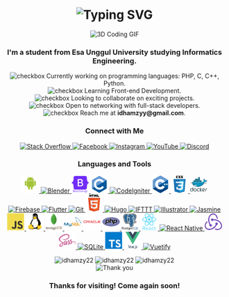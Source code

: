 <!-- Header Section with Advanced Typing Animation and 3D Coding GIF -->
<div align="center">
    <h1 class="animated-header">
        <img src="https://readme-typing-svg.herokuapp.com?font=Fira+Code&size=40&duration=4000&pause=1000&color=33FF33&center=true&vCenter=true&width=1000&lines=With+me+Idham+💗+Candini;Welcome+to+my+GitHub+idhamzy22+Profile;Explore+my+projects,+Came+on!!" alt="Typing SVG"/>
    </h1>
    <img src="https://media.giphy.com/media/RbDKaczqWovIugyJmW/giphy.gif" width="600" alt="3D Coding GIF"/>
</div>

<!-- Introduction with Icons and Enhanced Layout -->
<div align="center">
    <h3>I'm a student from Esa Unggul University studying Informatics Engineering.</h3>
    <p>
        <img src="https://img.icons8.com/ios-filled/20/000000/checked-checkbox.png" alt="checkbox"/> Currently working on programming languages: PHP, C, C++, Python.<br> 
        <img src="https://img.icons8.com/ios-filled/20/000000/checked-checkbox.png" alt="checkbox"/> Learning Front-end Development.<br> 
        <img src="https://img.icons8.com/ios-filled/20/000000/checked-checkbox.png" alt="checkbox"/> Looking to collaborate on exciting projects.<br> 
        <img src="https://img.icons8.com/ios-filled/20/000000/checked-checkbox.png" alt="checkbox"/> Open to networking with full-stack developers.<br> 
        <img src="https://img.icons8.com/ios-filled/20/000000/checked-checkbox.png" alt="checkbox"/> Reach me at <strong>idhamzyy@gmail.com</strong>.
    </p>
</div>

<!-- Connect with Me Section with Enhanced Hover Effects -->
<h3 align="center">Connect with Me</h3>
<p align="center">
    <a href="https://stackoverflow.com/users/23995899" target="_blank" rel="noopener noreferrer">
        <img src="https://raw.githubusercontent.com/rahuldkjain/github-profile-readme-generator/master/src/images/icons/Social/stack-overflow.svg" alt="Stack Overflow" width="40" height="40" class="hover-icon"/>
    </a>
    <a href="https://fb.com/dam rins" target="_blank" rel="noopener noreferrer">
        <img src="https://raw.githubusercontent.com/rahuldkjain/github-profile-readme-generator/master/src/images/icons/Social/facebook.svg" alt="Facebook" width="40" height="40" class="hover-icon"/>
    </a>
    <a href="https://instagram.com/idhammzy_" target="_blank" rel="noopener noreferrer">
        <img src="https://raw.githubusercontent.com/rahuldkjain/github-profile-readme-generator/master/src/images/icons/Social/instagram.svg" alt="Instagram" width="40" height="40" class="hover-icon"/>
    </a>
    <a href="https://www.youtube.com/c/idhamzys" target="_blank" rel="noopener noreferrer">
        <img src="https://raw.githubusercontent.com/rahuldkjain/github-profile-readme-generator/master/src/images/icons/Social/youtube.svg" alt="YouTube" width="40" height="40" class="hover-icon"/>
    </a>
    <a href="https://discord.gg/https://discord.com/invite/AZPgeHFq" target="_blank" rel="noopener noreferrer">
        <img src="https://raw.githubusercontent.com/rahuldkjain/github-profile-readme-generator/master/src/images/icons/Social/discord.svg" alt="Discord" width="40" height="40" class="hover-icon"/>
    </a>
</p>

<!-- Languages and Tools with 3D Flip Animation -->
<h3 align="center">Languages and Tools</h3>
<p align="center" class="tools-container">
    <a href="https://developer.android.com" target="_blank" rel="noreferrer">
        <img src="https://raw.githubusercontent.com/devicons/devicon/master/icons/android/android-original-wordmark.svg" alt="Android" width="40" height="40" class="tool-icon"/> 
    </a> 
    <a href="https://www.blender.org/" target="_blank" rel="noreferrer">
        <img src="https://download.blender.org/branding/community/blender_community_badge_white.svg" alt="Blender" width="40" height="40" class="tool-icon"/> 
    </a> 
    <a href="https://getbootstrap.com" target="_blank" rel="noreferrer">
        <img src="https://raw.githubusercontent.com/devicons/devicon/master/icons/bootstrap/bootstrap-plain-wordmark.svg" alt="Bootstrap" width="40" height="40" class="tool-icon"/> 
    </a> 
    <a href="https://www.cprogramming.com/" target="_blank" rel="noreferrer">
        <img src="https://raw.githubusercontent.com/devicons/devicon/master/icons/c/c-original.svg" alt="C" width="40" height="40" class="tool-icon"/> 
    </a> 
    <a href="https://codeigniter.com" target="_blank" rel="noreferrer">
        <img src="https://cdn.worldvectorlogo.com/logos/codeigniter.svg" alt="CodeIgniter" width="40" height="40" class="tool-icon"/> 
    </a> 
    <a href="https://www.w3schools.com/cpp/" target="_blank" rel="noreferrer">
        <img src="https://raw.githubusercontent.com/devicons/devicon/master/icons/cplusplus/cplusplus-original.svg" alt="C++" width="40" height="40" class="tool-icon"/> 
    </a> 
    <a href="https://www.w3schools.com/css/" target="_blank" rel="noreferrer">
        <img src="https://raw.githubusercontent.com/devicons/devicon/master/icons/css3/css3-original-wordmark.svg" alt="CSS3" width="40" height="40" class="tool-icon"/> 
    </a> 
    <a href="https://www.docker.com/" target="_blank" rel="noreferrer">
        <img src="https://raw.githubusercontent.com/devicons/devicon/master/icons/docker/docker-original-wordmark.svg" alt="Docker" width="40" height="40" class="tool-icon"/> 
    </a> 
    <a href="https://firebase.google.com/" target="_blank" rel="noreferrer">
        <img src="https://www.vectorlogo.zone/logos/firebase/firebase-icon.svg" alt="Firebase" width="40" height="40" class="tool-icon"/> 
    </a> 
    <a href="https://flutter.dev" target="_blank" rel="noreferrer">
        <img src="https://www.vectorlogo.zone/logos/flutterio/flutterio-icon.svg" alt="Flutter" width="40" height="40" class="tool-icon"/> 
    </a> 
    <a href="https://git-scm.com/" target="_blank" rel="noreferrer">
        <img src="https://www.vectorlogo.zone/logos/git-scm/git-scm-icon.svg" alt="Git" width="40" height="40" class="tool-icon"/> 
    </a> 
    <a href="https://www.w3.org/html/" target="_blank" rel="noreferrer">
        <img src="https://raw.githubusercontent.com/devicons/devicon/master/icons/html5/html5-original-wordmark.svg" alt="HTML5" width="40" height="40" class="tool-icon"/> 
    </a> 
    <a href="https://gohugo.io/" target="_blank" rel="noreferrer">
        <img src="https://api.iconify.design/logos-hugo.svg" alt="Hugo" width="40" height="40" class="tool-icon"/> 
    </a> 
    <a href="https://ifttt.com/" target="_blank" rel="noreferrer">
        <img src="https://www.vectorlogo.zone/logos/ifttt/ifttt-ar21.svg" alt="IFTTT" width="40" height="40" class="tool-icon"/> 
    </a> 
    <a href="https://www.adobe.com/in/products/illustrator.html" target="_blank" rel="noreferrer">
        <img src="https://www.vectorlogo.zone/logos/adobe_illustrator/adobe_illustrator-icon.svg" alt="Illustrator" width="40" height="40" class="tool-icon"/> 
    </a> 
    <a href="https://jasmine.github.io/" target="_blank" rel="noreferrer">
        <img src="https://www.vectorlogo.zone/logos/jasmine/jasmine-icon.svg" alt="Jasmine" width="40" height="40" class="tool-icon"/> 
    </a> 
    <a href="https://developer.mozilla.org/en-US/docs/Web/JavaScript" target="_blank" rel="noreferrer">
        <img src="https://raw.githubusercontent.com/devicons/devicon/master/icons/javascript/javascript-original.svg" alt="JavaScript" width="40" height="40" class="tool-icon"/> 
    </a> 
    <a href="https://www.linux.org/" target="_blank" rel="noreferrer">
        <img src="https://raw.githubusercontent.com/devicons/devicon/master/icons/linux/linux-original.svg" alt="Linux" width="40" height="40" class="tool-icon"/> 
    </a> 
    <a href="https://www.mongodb.com/" target="_blank" rel="noreferrer">
        <img src="https://raw.githubusercontent.com/devicons/devicon/master/icons/mongodb/mongodb-original-wordmark.svg" alt="MongoDB" width="40" height="40" class="tool-icon"/> 
    </a> 
    <a href="https://www.mysql.com/" target="_blank" rel="noreferrer">
        <img src="https://raw.githubusercontent.com/devicons/devicon/master/icons/mysql/mysql-original-wordmark.svg" alt="MySQL" width="40" height="40" class="tool-icon"/> 
    </a> 
    <a href="https://www.oracle.com/" target="_blank" rel="noreferrer">
        <img src="https://raw.githubusercontent.com/devicons/devicon/master/icons/oracle/oracle-original.svg" alt="Oracle" width="40" height="40" class="tool-icon"/> 
    </a> 
    <a href="https://www.php.net" target="_blank" rel="noreferrer">
        <img src="https://raw.githubusercontent.com/devicons/devicon/master/icons/php/php-original.svg" alt="PHP" width="40" height="40" class="tool-icon"/> 
    </a> 
    <a href="https://www.postgresql.org" target="_blank" rel="noreferrer">
        <img src="https://raw.githubusercontent.com/devicons/devicon/master/icons/postgresql/postgresql-original-wordmark.svg" alt="PostgreSQL" width="40" height="40" class="tool-icon"/> 
    </a> 
    <a href="https://reactjs.org/" target="_blank" rel="noreferrer">
        <img src="https://raw.githubusercontent.com/devicons/devicon/master/icons/react/react-original-wordmark.svg" alt="React" width="40" height="40" class="tool-icon"/> 
    </a> 
    <a href="https://reactnative.dev/" target="_blank" rel="noreferrer">
        <img src="https://reactnative.dev/img/header_logo.svg" alt="React Native" width="40" height="40" class="tool-icon"/> 
    </a> 
    <a href="https://redux.js.org" target="_blank" rel="noreferrer">
        <img src="https://raw.githubusercontent.com/devicons/devicon/master/icons/redux/redux-original.svg" alt="Redux" width="40" height="40" class="tool-icon"/> 
    </a> 
    <a href="https://sass-lang.com" target="_blank" rel="noreferrer">
        <img src="https://raw.githubusercontent.com/devicons/devicon/master/icons/sass/sass-original.svg" alt="Sass" width="40" height="40" class="tool-icon"/> 
    </a> 
    <a href="https://www.sqlite.org/" target="_blank" rel="noreferrer">
        <img src="https://www.vectorlogo.zone/logos/sqlite/sqlite-icon.svg" alt="SQLite" width="40" height="40" class="tool-icon"/> 
    </a> 
    <a href="https://www.typescriptlang.org/" target="_blank" rel="noreferrer">
        <img src="https://raw.githubusercontent.com/devicons/devicon/master/icons/typescript/typescript-original.svg" alt="TypeScript" width="40" height="40" class="tool-icon"/> 
    </a> 
    <a href="https://vuejs.org/" target="_blank" rel="noreferrer">
        <img src="https://raw.githubusercontent.com/devicons/devicon/master/icons/vuejs/vuejs-original-wordmark.svg" alt="Vue.js" width="40" height="40" class="tool-icon"/> 
    </a> 
    <a href="https://vuetifyjs.com/en/" target="_blank" rel="noreferrer">
        <img src="https://bestofjs.org/logos/vuetify.svg" alt="Vuetify" width="40" height="40" class="tool-icon"/> 
    </a> 
</p>

<!-- GitHub Stats and Top Languages -->
<div align="center">
    <img src="https://github-readme-stats.vercel.app/api?username=idhamzy22&show_icons=true&theme=radical" alt="idhamzy22" />
    <img src="https://github-readme-streak-stats.herokuapp.com/?user=idhamzy22&theme=radical" alt="idhamzy22" />
    <img src="https://github-readme-stats.vercel.app/api/top-langs?username=idhamzy22&show_icons=true&theme=radical&layout=compact" alt="idhamzy22" />
</div>

<!-- Footer with animations -->
<div align="center">
    <img src="https://user-images.githubusercontent.com/74038190/212750384-79a78f6b-1a10-48de-a4e5-7cfad3b2f6f4.gif" width="250" alt="Thank you"/>
    <h3>Thanks for visiting! Come again soon!</h3>
</div>
